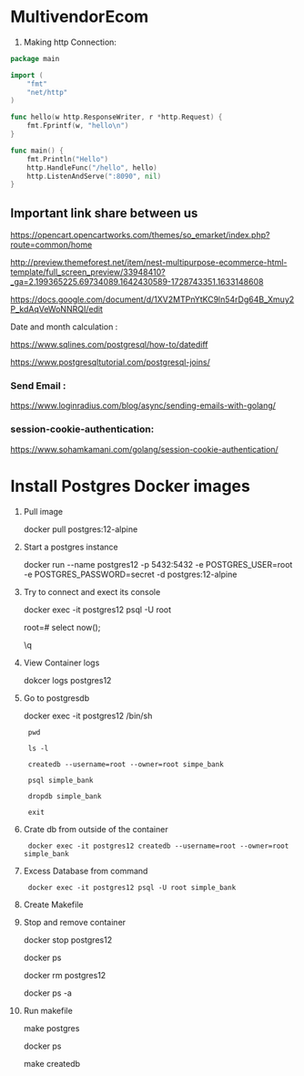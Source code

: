 # MultivendorEcom

1. Making http Connection:
```go
package main

import (
	"fmt"
	"net/http"
)

func hello(w http.ResponseWriter, r *http.Request) {
	fmt.Fprintf(w, "hello\n")
}

func main() {
	fmt.Println("Hello")
	http.HandleFunc("/hello", hello)
	http.ListenAndServe(":8090", nil)
}
```

## Important link share between us

https://opencart.opencartworks.com/themes/so_emarket/index.php?route=common/home

http://preview.themeforest.net/item/nest-multipurpose-ecommerce-html-template/full_screen_preview/33948410?_ga=2.199365225.69734089.1642430589-1728743351.1633148608

https://docs.google.com/document/d/1XV2MTPnYtKC9ln54rDg64B_Xmuy2P_kdAqVeWoNNRQI/edit

Date and month calculation :

https://www.sqlines.com/postgresql/how-to/datediff

https://www.postgresqltutorial.com/postgresql-joins/

### Send Email :

https://www.loginradius.com/blog/async/sending-emails-with-golang/

### session-cookie-authentication:

https://www.sohamkamani.com/golang/session-cookie-authentication/

# Install Postgres Docker images

1. Pull image

    docker pull postgres:12-alpine

2. Start a postgres instance

    docker run --name postgres12 -p 5432:5432 -e POSTGRES_USER=root -e POSTGRES_PASSWORD=secret -d postgres:12-alpine

3. Try to connect and exect its console

    docker exec -it postgres12 psql -U root

    root=# select now();
    
    \q

4. View Container logs

    dokcer logs postgres12

5. Go to postgresdb

    docker exec -it postgres12 /bin/sh

        pwd

        ls -l

        createdb --username=root --owner=root simpe_bank 

        psql simple_bank

        dropdb simple_bank

        exit

6. Crate db from outside of the container

        docker exec -it postgres12 createdb --username=root --owner=root simple_bank

7. Excess Database from command

        docker exec -it postgres12 psql -U root simple_bank


8. Create Makefile

9. Stop and remove container

    docker stop postgres12

    docker ps

    docker rm postgres12

    docker ps -a

10. Run makefile

    make postgres

    docker ps

    make createdb

    